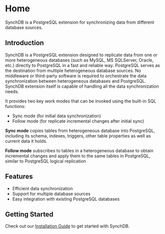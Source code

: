# Home

SynchDB is a PostgreSQL extension for synchronizing data from different database sources.

## Introduction

SynchDB is a PostgreSQL extension designed to replicate data from one or more heterogeneous databases (such as MySQL, MS SQLServer, Oracle, etc.) directly to PostgreSQL in a fast and reliable way. PostgreSQL serves as the destination from multiple heterogeneous database sources. No middleware or third-party software is required to orchestrate the data synchronization between heterogeneous databases and PostgreSQL. SynchDB extension itself is capable of handling all the data synchronization needs.

It provides two key work modes that can be invoked using the built-in SQL functions:
- Sync mode (for initial data synchronization)
- Follow mode (for replicate incremental changes after initial sync)

**Sync mode** copies tables from heterogeneous database into PostgreSQL, including its schema, indexes, triggers, other table properties as well as current data it holds.

**Follow mode** subscribes to tables in a heterogeneous database to obtain incremental changes and apply them to the same tables in PostgreSQL, similar to PostgreSQL logical replication

## Features

- Efficient data synchronization
- Support for multiple database sources
- Easy integration with existing PostgreSQL databases

## Getting Started

Check out our [Installation Guide](user-guide/installation/) to get started with SynchDB.
